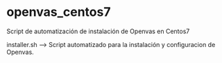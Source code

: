 # openvas_centos7
Script de automatización de instalación de Openvas en Centos7

installer.sh --> Script automatizado para la instalación y configuracion de Openvas.

